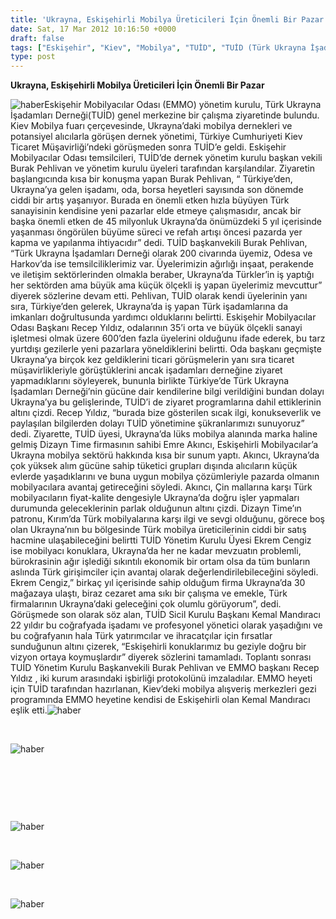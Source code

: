 ```yaml
---
title: 'Ukrayna, Eskişehirli Mobilya Üreticileri İçin Önemli Bir Pazar'
date: Sat, 17 Mar 2012 10:16:50 +0000
draft: false
tags: ["Eskişehir", "Kiev", "Mobilya", "TUİD", "TUİD (Türk Ukrayna İşadamları Derneği)"]
type: post
---
```













**Ukrayna, Eskişehirli Mobilya Üreticileri İçin Önemli Bir Pazar**

![haber](https://burakpehlivan.org/tuid_images/mobilyacilar.jpg)Eskişehir Mobilyacılar Odası (EMMO) yönetim kurulu, Türk Ukrayna İşadamları Derneği(TUİD) genel merkezine bir çalışma ziyaretinde bulundu. Kiev Mobilya fuarı çerçevesinde, Ukrayna’daki mobilya dernekleri ve potansiyel alıcılarla görüşen dernek yönetimi, Türkiye Cumhuriyeti Kiev Ticaret Müşavirliği’ndeki görüşmeden sonra TUİD’e geldi. Eskişehir Mobilyacılar Odası temsilcileri, TUİD’de dernek yönetim kurulu başkan vekili Burak Pehlivan ve yönetim kurulu üyeleri tarafından karşılandılar. Ziyaretin başlangıcında kısa bir konuşma yapan Burak Pehlivan, “ Türkiye’den, Ukrayna’ya gelen işadamı, oda, borsa heyetleri sayısında son dönemde ciddi bir artış yaşanıyor. Burada en önemli etken hızla büyüyen Türk sanayisinin kendisine yeni pazarlar elde etmeye çalışmasıdır, ancak bir başka önemli etken de 45 milyonluk Ukrayna’da önümüzdeki 5 yıl içerisinde yaşanması öngörülen büyüme süreci ve refah artışı öncesi pazarda yer kapma ve yapılanma ihtiyacıdır” dedi.
TUİD başkanvekili Burak Pehlivan, “Türk Ukrayna İşadamları Derneği olarak 200 civarında üyemiz, Odesa ve Harkov’da ise temsilciliklerimiz var. Üyelerimizin ağırlığı inşaat, perakende ve iletişim sektörlerinden olmakla beraber, Ukrayna’da Türkler’in iş yaptığı her sektörden ama büyük ama küçük ölçekli iş yapan üyelerimiz mevcuttur” diyerek sözlerine devam etti. Pehlivan, TUİD olarak kendi üyelerinin yanı sıra, Türkiye’den gelerek, Ukrayna’da iş yapan Türk işadamlarına da imkanları doğrultusunda yardımcı olduklarını belirtti.
Eskişehir Mobilyacılar Odası Başkanı Recep Yıldız, odalarının 35’i orta ve büyük ölçekli sanayi işletmesi olmak üzere 600’den fazla üyelerini olduğunu ifade ederek, bu tarz yurtdışı gezilerle yeni pazarlara yöneldiklerini belirtti. Oda başkanı geçmişte Ukrayna’ya birçok kez geldiklerini ticari görüşmelerin yanı sıra ticaret müşavirlikleriyle görüştüklerini ancak işadamları derneğine ziyaret yapmadıklarını söyleyerek, bununla birlikte Türkiye’de Türk Ukrayna İşadamları Derneği’nin gücüne dair kendilerine bilgi verildiğini bundan dolayı Ukrayna’ya bu gelişlerinde, TUİD’i de ziyaret programlarına dahil ettiklerinin altını çizdi. Recep Yıldız, “burada bize gösterilen sıcak ilgi, konukseverlik ve paylaşılan bilgilerden dolayı TUİD yönetimine şükranlarımızı sunuyoruz” dedi.
Ziyarette, TUİD üyesi, Ukrayna’da lüks mobilya alanında marka haline gelmiş Dizayn Time firmasının sahibi Emre Akıncı, Eskişehirli Mobilyacılar’a Ukrayna mobilya sektörü hakkında kısa bir sunum yaptı. Akıncı, Ukrayna’da çok yüksek alım gücüne sahip tüketici grupları dışında alıcıların küçük evlerde yaşadıklarını ve buna uygun mobilya çözümleriyle pazarda olmanın mobilyacılara avantaj getireceğini söyledi. Akıncı, Çin mallarına karşı Türk mobilyacıların fiyat-kalite dengesiyle Ukrayna’da doğru işler yapmaları durumunda geleceklerinin parlak olduğunun altını çizdi. Dizayn Time’ın patronu, Kırım’da Türk mobilyalarına karşı ilgi ve sevgi olduğunu, görece boş olan Ukrayna’nın bu bölgesinde Türk mobilya üreticilerinin ciddi bir satış hacmine ulaşabileceğini belirtti
TUİD Yönetim Kurulu Üyesi Ekrem Cengiz ise mobilyacı konuklara, Ukrayna’da her ne kadar mevzuatın problemli, bürokrasinin ağır işlediği sıkıntılı ekonomik bir ortam olsa da tüm bunların aslında Türk girişimciler için avantaj olarak değerlendirilebileceğini söyledi. Ekrem Cengiz,” birkaç yıl içerisinde sahip olduğum firma Ukrayna’da 30 mağazaya ulaştı, biraz cezaret ama sıkı bir çalışma ve emekle, Türk firmalarının Ukrayna’daki geleceğini çok olumlu görüyorum”, dedi.
Görüşmede son olarak söz alan, TUİD Sicil Kurulu Başkanı Kemal Mandıracı 22 yıldır bu coğrafyada işadamı ve profesyonel yönetici olarak yaşadığını ve bu coğrafyanın hala Türk yatırımcılar ve ihracatçılar için fırsatlar sunduğunun altını çizerek, “Eskişehirli konuklarımız bu geziyle doğru bir vizyon ortaya koymuşlardır” diyerek sözlerini tamamladı.
Toplantı sonrası TUİD Yönetim Kurulu Başkanvekili Burak Pehlivan ve EMMO başkanı Recep Yıldız , iki kurum arasındaki işbirliği protokolünü imzaladılar. EMMO heyeti için TUİD tarafından hazırlanan, Kiev’deki mobilya alışveriş merkezleri gezi programında EMMO heyetine kendisi de Eskişehirli olan Kemal Mandıracı eşlik etti.![haber](https://burakpehlivan.org/tuid_images/mobilyacilar1.jpg) 



 


![haber](https://burakpehlivan.org/tuid_images/mobilyacilar3.jpg)


 



 



 


![haber](https://burakpehlivan.org/tuid_images/mobilyacilar6.jpg)


 


![haber](https://burakpehlivan.org/tuid_images/mobilyacilar7.jpg)


 


![haber](https://burakpehlivan.org/tuid_images/mobilyacilar8.jpg)